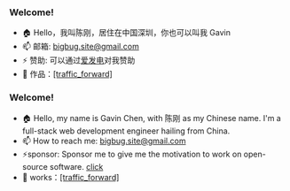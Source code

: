 ### Welcome!

- 🏠 Hello，我叫陈刚，居住在中国深圳，你也可以叫我 Gavin
- 📫 邮箱: bigbug.site@gmail.com
- ⚡ 赞助:  可以通过[爱发电](https://ifdian.net/a/bigbug-gg)对我赞助
- 🌱 作品：[[traffic_forward]](https://crates.io/crates/traffic_forward)



### Welcome!

- 🏠 Hello, my name is Gavin Chen, with 陈刚 as my Chinese name. I'm a full-stack web development engineer hailing from China.
- 📫 How to reach me: bigbug.site@gmail.com
- ⚡sponsor: Sponsor me to give me the motivation to work on open-source software. [click](https://ifdian.net/a/bigbug-gg)
- 🌱 works：[[traffic_forward]](https://crates.io/crates/traffic_forward)

<!--
**bigbug-gg/bigbug-gg** is a ✨ _special_ ✨ repository because its `README.md` (this file) appears on your GitHub profile.

Here are some ideas to get you started:

- 🔭 I’m currently working on ...
- 🌱 I’m currently learning ...
- 👯 I’m looking to collaborate on ...
- 🤔 I’m looking for help with ...
- 💬 Ask me about ...
- 📫 How to reach me: ...
- 😄 Pronouns: ...
- ⚡ Fun fact: ...
-->
